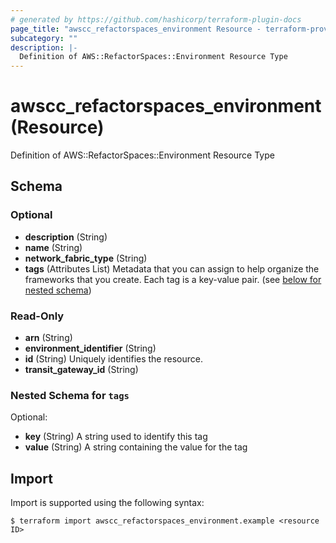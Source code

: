```yaml
---
# generated by https://github.com/hashicorp/terraform-plugin-docs
page_title: "awscc_refactorspaces_environment Resource - terraform-provider-awscc"
subcategory: ""
description: |-
  Definition of AWS::RefactorSpaces::Environment Resource Type
---
```


# awscc_refactorspaces_environment (Resource)

Definition of AWS::RefactorSpaces::Environment Resource Type



<!-- schema generated by tfplugindocs -->
## Schema

### Optional

- **description** (String)
- **name** (String)
- **network_fabric_type** (String)
- **tags** (Attributes List) Metadata that you can assign to help organize the frameworks that you create. Each tag is a key-value pair. (see [below for nested schema](#nestedatt--tags))

### Read-Only

- **arn** (String)
- **environment_identifier** (String)
- **id** (String) Uniquely identifies the resource.
- **transit_gateway_id** (String)

<a id="nestedatt--tags"></a>
### Nested Schema for `tags`

Optional:

- **key** (String) A string used to identify this tag
- **value** (String) A string containing the value for the tag

## Import

Import is supported using the following syntax:

```shell
$ terraform import awscc_refactorspaces_environment.example <resource ID>
```
